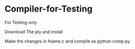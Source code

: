 # Compiler-for-Testing
For Testing only 

Download The ply and install

Make the changes in fname.c and compile as python comp.py

